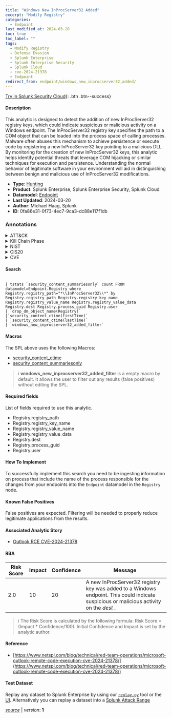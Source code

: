 ```yaml
---
title: "Windows New InProcServer32 Added"
excerpt: "Modify Registry"
categories:
  - Endpoint
last_modified_at: 2024-03-20
toc: true
toc_label: ""
tags:
  - Modify Registry
  - Defense Evasion
  - Splunk Enterprise
  - Splunk Enterprise Security
  - Splunk Cloud
  - cve-2024-21378
  - Endpoint
redirect_from: endpoint/windows_new_inprocserver32_added/
---
```




[Try in Splunk Security Cloud](https://www.splunk.com/en_us/cyber-security.html){: .btn .btn--success}

#### Description

This analytic is designed to detect the addition of new InProcServer32 registry keys, which could indicate suspicious or malicious activity on a Windows endpoint. The InProcServer32 registry key specifies the path to a COM object that can be loaded into the process space of calling processes. Malware often abuses this mechanism to achieve persistence or execute code by registering a new InProcServer32 key pointing to a malicious DLL. By monitoring for the creation of new InProcServer32 keys, this analytic helps identify potential threats that leverage COM hijacking or similar techniques for execution and persistence. Understanding the normal behavior of legitimate software in your environment will aid in distinguishing between benign and malicious use of InProcServer32 modifications.

- **Type**: [Hunting](https://github.com/splunk/security_content/wiki/Detection-Analytic-Types)
- **Product**: Splunk Enterprise, Splunk Enterprise Security, Splunk Cloud
- **Datamodel**: [Endpoint](https://docs.splunk.com/Documentation/CIM/latest/User/Endpoint)
- **Last Updated**: 2024-03-20
- **Author**: Michael Haag, Splunk
- **ID**: 0fa86e31-0f73-4ec7-9ca3-dc88e117f1db

### Annotations
<details>
  <summary>ATT&CK</summary>

<div markdown="1">

#### [ATT&CK](https://attack.mitre.org/)

| ID          | Technique   | Tactic         |
| ----------- | ----------- |--------------- |
| [T1112](https://attack.mitre.org/techniques/T1112/) | Modify Registry | Defense Evasion |

</div>
</details>


<details>
  <summary>Kill Chain Phase</summary>

<div markdown="1">

* Exploitation


</div>
</details>


<details>
  <summary>NIST</summary>

<div markdown="1">

* DE.AE



</div>
</details>

<details>
  <summary>CIS20</summary>

<div markdown="1">

* CIS 10



</div>
</details>

<details>
  <summary>CVE</summary>

<div markdown="1">

| ID          | Summary | [CVSS](https://nvd.nist.gov/vuln-metrics/cvss) |
| ----------- | ----------- | -------------- |
| [cve-2024-21378](https://nvd.nist.gov/vuln/detail/cve-2024-21378) | Microsoft Outlook Remote Code Execution Vulnerability | None |



</div>
</details>


#### Search

```

| tstats `security_content_summariesonly` count FROM datamodel=Endpoint.Registry where Registry.registry_path="*\\InProcServer32\\*" by Registry.registry_path Registry.registry_key_name Registry.registry_value_name Registry.registry_value_data Registry.dest Registry.process_guid Registry.user 
| `drop_dm_object_name(Registry)` 
|`security_content_ctime(firstTime)` 
| `security_content_ctime(lastTime)` 
| `windows_new_inprocserver32_added_filter`
```

#### Macros
The SPL above uses the following Macros:
* [security_content_ctime](https://github.com/splunk/security_content/blob/develop/macros/security_content_ctime.yml)
* [security_content_summariesonly](https://github.com/splunk/security_content/blob/develop/macros/security_content_summariesonly.yml)

> :information_source:
> **windows_new_inprocserver32_added_filter** is a empty macro by default. It allows the user to filter out any results (false positives) without editing the SPL.



#### Required fields
List of fields required to use this analytic.
* Registry.registry_path
* Registry.registry_key_name
* Registry.registry_value_name
* Registry.registry_value_data
* Registry.dest
* Registry.process_guid
* Registry.user



#### How To Implement
To successfully implement this search you need to be ingesting information on process that include the name of the process responsible for the changes from your endpoints into the `Endpoint` datamodel in the `Registry` node.
#### Known False Positives
False positives are expected. Filtering will be needed to properly reduce legitimate applications from the results.

#### Associated Analytic Story
* [Outlook RCE CVE-2024-21378](/stories/outlook_rce_cve-2024-21378)




#### RBA

| Risk Score  | Impact      | Confidence   | Message      |
| ----------- | ----------- |--------------|--------------|
| 2.0 | 10 | 20 | A new InProcServer32 registry key was added to a Windows endpoint. This could indicate suspicious or malicious activity on the $dest$ . |


> :information_source:
> The Risk Score is calculated by the following formula: Risk Score = (Impact * Confidence/100). Initial Confidence and Impact is set by the analytic author.


#### Reference

* [https://www.netspi.com/blog/technical/red-team-operations/microsoft-outlook-remote-code-execution-cve-2024-21378/](https://www.netspi.com/blog/technical/red-team-operations/microsoft-outlook-remote-code-execution-cve-2024-21378/)



#### Test Dataset
Replay any dataset to Splunk Enterprise by using our [`replay.py`](https://github.com/splunk/attack_data#using-replaypy) tool or the [UI](https://github.com/splunk/attack_data#using-ui).
Alternatively you can replay a dataset into a [Splunk Attack Range](https://github.com/splunk/attack_range#replay-dumps-into-attack-range-splunk-server)




[*source*](https://github.com/splunk/security_content/tree/develop/detections/endpoint/windows_new_inprocserver32_added.yml) \| *version*: **1**